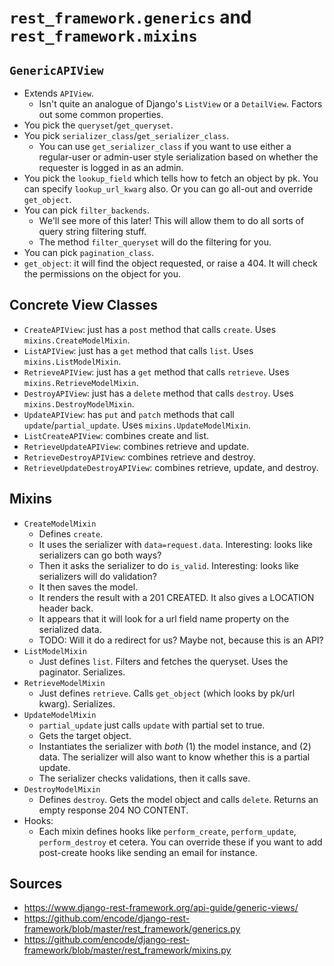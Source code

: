 # `rest_framework.generics` and `rest_framework.mixins`

## `GenericAPIView`

* Extends `APIView`.
  * Isn't quite an analogue of Django's `ListView` or a `DetailView`.
    Factors out some common properties.
* You pick the `queryset`/`get_queryset`.
* You pick `serializer_class`/`get_serializer_class`.
  * You can use `get_serializer_class` if you want to use either a
    regular-user or admin-user style serialization based on whether the
    requester is logged in as an admin.
* You pick the `lookup_field` which tells how to fetch an object by pk.
  You can specify `lookup_url_kwarg` also. Or you can go all-out and
  override `get_object`.
* You can pick `filter_backends`.
  * We'll see more of this later! This will allow them to do all sorts
    of query string filtering stuff.
  * The method `filter_queryset` will do the filtering for you.
* You can pick `pagination_class`.
* `get_object`: it will find the object requested, or raise a 404. It
  will check the permissions on the object for you.

## Concrete View Classes

* `CreateAPIView`: just has a `post` method that calls `create`. Uses
  `mixins.CreateModelMixin`.
* `ListAPIView`: just has a `get` method that calls `list`. Uses
  `mixins.ListModelMixin`.
* `RetrieveAPIView`: just has a `get` method that calls `retrieve`. Uses
  `mixins.RetrieveModelMixin`.
* `DestroyAPIView`: just has a `delete` method that calls `destroy`.
  Uses `mixins.DestroyModelMixin`.
* `UpdateAPIView`: has `put` and `patch` methods that call
  `update`/`partial_update`. Uses `mixins.UpdateModelMixin`.
* `ListCreateAPIView`: combines create and list.
* `RetrieveUpdateAPIView`: combines retrieve and update.
* `RetrieveDestroyAPIView`: combines retrieve and destroy.
* `RetrieveUpdateDestroyAPIView`: combines retrieve, update, and
  destroy.

## Mixins

* `CreateModelMixin`
  * Defines `create`.
  * It uses the serializer with `data=request.data`. Interesting: looks
    like serializers can go both ways?
  * Then it asks the serializer to do `is_valid`. Interesting: looks
    like serializers will do validation?
  * It then saves the model.
  * It renders the result with a 201 CREATED. It also gives a LOCATION
    header back.
  * It appears that it will look for a url field name property on the
    serialized data.
  * TODO: Will it do a redirect for us? Maybe not, because this is an
    API?
* `ListModelMixin`
  * Just defines `list`. Filters and fetches the queryset. Uses the
    paginator. Serializes.
* `RetrieveModelMixin`
  * Just defines `retrieve`. Calls `get_object` (which looks by pk/url
    kwarg). Serializes.
* `UpdateModelMixin`
  * `partial_update` just calls `update` with partial set to true.
  * Gets the target object.
  * Instantiates the serializer with *both* (1) the model instance, and
    (2) data. The serializer will also want to know whether this is a
    partial update.
  * The serializer checks validations, then it calls save.
* `DestroyModelMixin`
  * Defines `destroy`. Gets the model object and calls `delete`. Returns
    an empty response 204 NO CONTENT.
* Hooks:
  * Each mixin defines hooks like `perform_create`, `perform_update`,
    `perform_destroy` et cetera. You can override these if you want to
    add post-create hooks like sending an email for instance.

## Sources

* https://www.django-rest-framework.org/api-guide/generic-views/
* https://github.com/encode/django-rest-framework/blob/master/rest_framework/generics.py
* https://github.com/encode/django-rest-framework/blob/master/rest_framework/mixins.py
